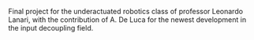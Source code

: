 Final project for the underactuated robotics class of professor Leonardo Lanari,
with the contribution of A. De Luca for the newest development in the input decoupling field.

